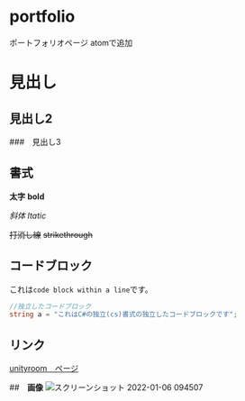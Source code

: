 # portfolio
ポートフォリオページ
atomで追加

# 見出し

## 見出し2

###　見出し3


## 書式
**太字** **bold**

*斜体* *Itatic*

~~打消し線~~
~~strikethrough~~

## コードブロック
これは`code block within a line`です。

```cs
//独立したコードブロック
string a = "これはC#の独立(cs)書式の独立したコードブロックです";
```
## リンク
[unityroom　ページ](https://unityroom.com/users/6ay9uw5scqfnjok7igl8)

##　**画像**
![スクリーンショット 2022-01-06 094507](https://user-images.githubusercontent.com/82490581/149071716-afb1fdc7-cf95-48e1-95c8-d14d8cc66348.png)
